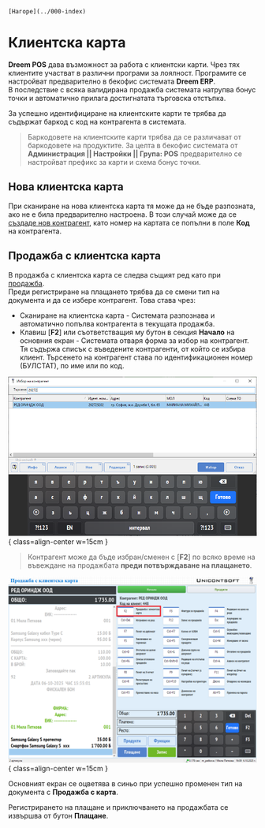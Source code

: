 ```{only} html
[Нагоре](../000-index)
```

# **Клиентска карта**

**Dreem POS** дава възможност за работа с клиентски карти. Чрез тях клиентите участват в различни програми за лоялност. Програмите се настройват предварително в бекофис системата **Dreem ERP**.  
В последствие с всяка валидирана продажба системата натрупва бонус точки и автоматично прилага достигнатата търговска отстъпка.  

За успешно идентифициране на клиентските карти те трябва да съдържат баркод с код на контрагента в системата.   

> Баркодовете на клиентските карти трябва да се различават от баркодовете на продуктите. За целта в бекофис системата от **Администрация || Настройки || Група: POS** предварително се настройват префикс за карти и схема бонус точки.  

## Нова клиентска карта

При сканиране на нова клиентска карта тя може да не бъде разпозната, ако не е била предварително настроена. В този случай може да се [създаде нов контрагент](003-new-cp.md), като номер на картата се попълни в поле **Код** на контрагента.  

## Продажба с клиентска карта

В продажба с клиентска карта се следва същият ред като при [продажба](002-pos-sales-doc.md).  
Преди регистриране на плащането трябва да се смени тип на документа и да се избере контрагент. Това става чрез:  

- Сканиране на клиентска карта - Системата разпознава и автоматично попълва контрагента в текущата продажба.   
- Клавиш [**F2**] или съответстващия му бутон в секция **Начало** на основния екран - Системата отваря форма за избор на контрагент. Тя съдържа списък с въведените контрагенти, от който се избира клиент. Търсенето на контрагент става по идентификационен номер (БУЛСТАТ), по име или по код.  

![](904-cp-sales1.png){ class=align-center w=15cm }

> Контрагент може да бъде избран/сменен с [**F2**] по всяко време на въвеждане на продажбата **преди потвърждаване на плащането**.  

![](904-cp-sales2.png){ class=align-center w=15cm }

Основният екран се оцветява в синьо при успешно променен тип на документа с **Продажба с карта**.  

Регистрирането на плащане и приключването на продажбата се извършва от бутон **Плащане**.  
